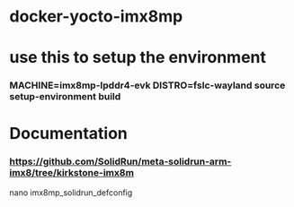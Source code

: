 # docker-yocto-imx8mp

# use this to setup the environment

### MACHINE=imx8mp-lpddr4-evk DISTRO=fslc-wayland source setup-environment build

# Documentation 

### https://github.com/SolidRun/meta-solidrun-arm-imx8/tree/kirkstone-imx8m

nano imx8mp_solidrun_defconfig